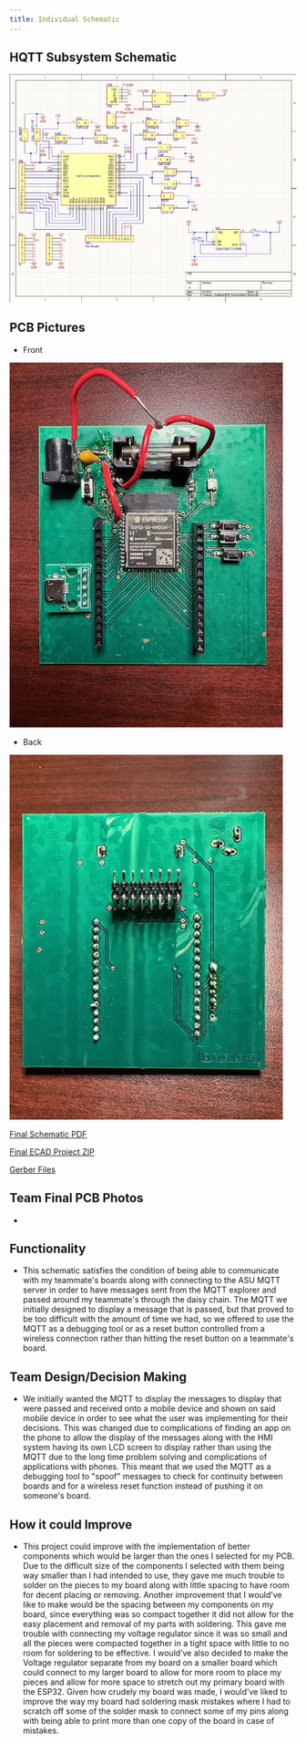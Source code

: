```yaml
---
title: Individual Schematic
---
```


## **HQTT Subsystem Schematic**
![](static/FinalSchematic.png)

## **PCB Pictures**
* Front

![](static/PCBFront.jpg)

* Back

![](static/PCBBack.jpg)

[Final Schematic PDF](static/FinalSchematic.pdf)

[Final ECAD Project ZIP](static/OverallSchematic.zip)

[Gerber Files](static/Gerber5.zip)

## **Team Final PCB Photos**
* 

## **Functionality**
* This schematic satisfies the condition of being able to communicate with my teammate's boards along with connecting to the ASU MQTT server in order to have messages sent from the MQTT explorer and passed around my teammate's through the daisy chain. The MQTT we initially designed to display a message that is passed, but that proved to be too difficult with the amount of time we had, so we offered to use the MQTT as a debugging tool or as a reset button controlled from a wireless connection rather than hitting the reset button on a teammate's board.

## **Team Design/Decision Making**
* We initially wanted the MQTT to display the messages to display that were passed and received onto a mobile device and shown on said mobile device in order to see what the user was implementing for their decisions. This was changed due to complications of finding an app on the phone to allow the display of the messages along with the HMI system having its own LCD screen to display rather than using the MQTT due to the long time problem solving and complications of applications with phones. This meant that we used the MQTT as a debugging tool to "spoof" messages to check for continuity between boards and for a wireless reset function instead of pushing it on someone's board.

## **How it could Improve**
* This project could improve with the implementation of better components which would be larger than the ones I selected for my PCB. Due to the difficult size of the components I selected with them being way smaller than I had intended to use, they gave me much trouble to solder on the pieces to my board along with little spacing to have room for decent placing or removing. Another improvement that I would’ve like to make would be the spacing between my components on my board, since everything was so compact together it did not allow for the easy placement and removal of my parts with soldering. This gave me trouble with connecting my voltage regulator since it was so small and all the pieces were compacted together in a tight space with little to no room for soldering to be effective. I would’ve also decided to make the Voltage regulator separate from my board on a smaller board which could connect to my larger board to allow for more room to place my pieces and allow for more space to stretch out my primary board with the ESP32. Given how crudely my board was made, I would’ve liked to improve the way my board had soldering mask mistakes where I had to scratch off some of the solder mask to connect some of my pins along with being able to print more than one copy of the board in case of mistakes.
